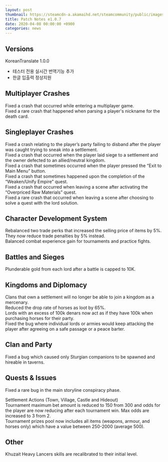 ```yaml
---
layout: post
thumbnail: https://steamcdn-a.akamaihd.net/steamcommunity/public/images/clans/26623866/779f24b4675e5fab6b6110ab0e332597abcbd1f3.png
title: Patch Notes e1.0.7
date: 2020-04-08 00:00:00 +0900
categories: news
---
```


## Versions
KoreanTranslate 1.0.0
- 테스터 전용 실시간 번역기능 추가
- 한글 입출력 정상지원

## Multiplayer Crashes
Fixed a crash that occurred while entering a multiplayer game.  
Fixed a rare crash that happened when parsing a player's nickname for the death card.  

## Singleplayer Crashes
Fixed a crash relating to the player’s party failing to disband after the player was caught trying to sneak into a settlement.  
Fixed a crash that occurred when the player laid siege to a settlement and the owner defected to an allied/neutral kingdom.  
Fixed a crash that sometimes occurred when the player pressed the “Exit to Main Menu” button.  
Fixed a crash that sometimes happened upon the completion of the “Weaken/Unify Empire” quest.  
Fixed a crash that occurred when leaving a scene after activating the “Overpriced Raw Materials” quest.  
Fixed a rare crash that occurred when leaving a scene after choosing to solve a quest with the lord solution.  

## Character Development System
Rebalanced two trade perks that increased the selling price of items by 5%. They now reduce trade penalties by 5% instead.  
Balanced combat experience gain for tournaments and practice fights.  

## Battles and Sieges
Plunderable gold from each lord after a battle is capped to 10K.  

## Kingdoms and Diplomacy
Clans that own a settlement will no longer be able to join a kingdom as a mercenary.  
Reduced the drop rate of horses as loot by 65%.  
Lords with an excess of 100k denars now act as if they have 100k when purchasing horses for their party.  
Fixed the bug where individual lords or armies would keep attacking the player after agreeing on a safe passage or a peace barter.  

## Clan and Party
Fixed a bug which caused only Sturgian companions to be spawned and hireable in taverns.  

## Quests & Issues
Fixed a rare bug in the main storyline conspiracy phase.  

Settlement Actions (Town, Village, Castle and Hideout)  
Tournament maximum bet amount is reduced to 150 from 300 and odds for the player are now reducing after each tournament win. Max odds are increased to 3 from 2.  
Tournament prizes pool now includes all items (weapons, armour, and horses only) which have a value between 250-2000 (average 500).  

## Other
Khuzait Heavy Lancers skills are recalibrated to their initial level.  
